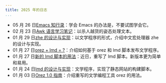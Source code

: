 ```yaml
---
title: 2025 年的日志
...
```


* <span class="post-date">05 月 26 日</span>[Emacs 知行录](emacs-hard-way/index.html)：学会 Emacs 的办法是，不要试图学会它。
* <span class="post-date">02 月 23 日</span>[Awk 语言学习笔记](awk-notes/index.html)：以杀人越货的姿态处理文本。
* <span class="post-date">01 月 29 日</span>[zhe 的设计与实现](zhe/index.html)：以文学程序的形式，介绍中文宏处理器 zhe 的设计与实现。
* <span class="post-date">01 月 27 日</span>[orez + lmd = ?](orez-with-lmd/index.html)：介绍如何基于 orez 和 lmd 脚本发布文学程序。
* <span class="post-date">01 月 27 日</span>[新的 lmd 脚本的用法](how-to-use-lmd/index.html)：近日，重写了 lmd 脚本。新版本更为简单和易用。
* <span class="post-date">01 月 24 日</span>[lmd 的设计与实现](best-lmd/index.html)：文学程序，实现了静态网站的构建脚本。
* <span class="post-date">01 月 03 日</span>[Orez 1.0 指南](orez-v1/index.html)：介绍重写的文学编程工具 orez 的用法。


























